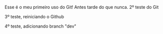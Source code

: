 Esse é o meu primeiro uso do Git! Antes tarde do que nunca. 2º teste do Git

3º teste, reiniciando o Github

4º teste, adicionando branch "dev"

